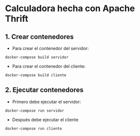 # Calculadora hecha con Apache Thrift

## 1. Crear contenedores
* Para crear el contenedor del servidor:

```
docker-compose build servidor
```

* Para crear el contenedor del cliente:
```
docker-compose build cliente
```

## 2. Ejecutar contenedores
* Primero debe ejecutar el servidor:
```
docker-compose run servidor
```

* Después debe ejecutar el cliente
```
docker-compose run cliente
```

